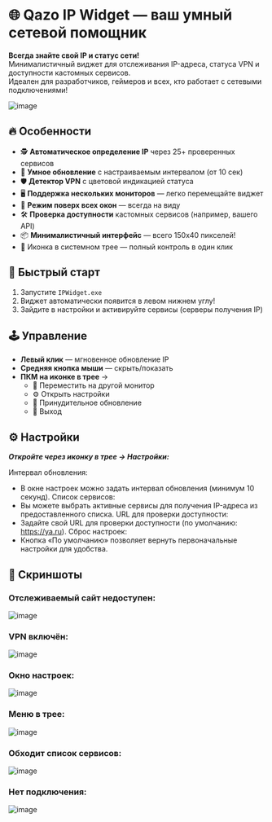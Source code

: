 # 🌐 Qazo IP Widget — ваш умный сетевой помощник

**Всегда знайте свой IP и статус сети!**  
Минималистичный виджет для отслеживания IP-адреса, статуса VPN и доступности кастомных сервисов.  
Идеален для разработчиков, геймеров и всех, кто работает с сетевыми подключениями!

![image](https://github.com/user-attachments/assets/854f9e42-2827-40a7-bbd2-38b360c40c45)

## 🔥 Особенности

- 🕵️ **Автоматическое определение IP** через 25+ проверенных сервисов
- 🔁 **Умное обновление** с настраиваемым интервалом (от 10 сек)
- 🛡️ **Детектор VPN** с цветовой индикацией статуса
- 🖥️ **Поддержка нескольких мониторов** — легко перемещайте виджет
- 📌 **Режим поверх всех окон** — всегда на виду
- 🛠️ **Проверка доступности** кастомных сервисов (например, вашего API)
- 📦 **Минималистичный интерфейс** — всего 150x40 пикселей!
- 📌 Иконка в системном трее — полный контроль в один клик



## 🚀 Быстрый старт

1. Запустите `IPWidget.exe`
2. Виджет автоматически появится в левом нижнем углу!
3. Зайдите в настройки и активируйте сервисы (серверы получения IP)

## 🕹️ Управление

- **Левый клик** — мгновенное обновление IP
- **Средняя кнопка мыши** — скрыть/показать
- **ПКМ на иконке в трее** → 
  - 📌 Переместить на другой монитор
  - ⚙️ Открыть настройки
  - 🔄 Принудительное обновление
  - 🚪 Выход

## ⚙️ Настройки

***Откройте через иконку в трее → Настройки:***

Интервал обновления:
- В окне настроек можно задать интервал обновления (минимум 10 секунд).
Список сервисов:
- Вы можете выбрать активные сервисы для получения IP-адреса из предоставленного списка.
URL для проверки доступности:
- Задайте свой URL для проверки доступности (по умолчанию: https://ya.ru).
Сброс настроек:
- Кнопка «По умолчанию» позволяет вернуть первоначальные настройки для удобства.
  
## 📸 Скриншоты
### Отслеживаемый сайт недоступен:
![image](https://github.com/user-attachments/assets/661582bb-292c-4d62-9fab-f0c803abd62e)
### VPN включён:
![image](https://github.com/user-attachments/assets/0dfdb708-8f88-4775-9a97-214c01347c98)
### Окно настроек:
![image](https://github.com/user-attachments/assets/d5dac4b9-ae36-4ea4-9ed4-2828d270ed6f)
### Меню в трее:
![image](https://github.com/user-attachments/assets/575f3992-f406-49b6-9b1e-25c382299153)
### Обходит список сервисов:
![image](https://github.com/user-attachments/assets/0655b7f1-dbb0-4197-819d-71a865f381fe)
### Нет подключения:
![image](https://github.com/user-attachments/assets/d25a2cfc-034a-4d41-847d-9ace0aa2c495)




